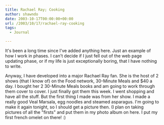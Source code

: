 ```yaml
---
title: Rachael Ray; Cooking
author: shawndo
date: 2003-10-17T00:00:00+00:00
url: /2003/10/17/rachael-ray-cooking
tags:
  - Journal

---
```

It's been a long time since I've added anything here. Just an example of how I work in phases. I can't decide if I just fell out of the web page updating phase, or if my life is just exceptionally boring, that I have nothing to write. 

Anyway, I have developed into a major Rachael Ray fan. She is the host of 2 shows (that I know of) on the Food network, 30-Minute Meals and $40 a day. I bought her 2 30-Minute Meals books and am going to work through them cover to cover. I just finally got them this week. I went shopping and have all the stuff. But the first thing I made was from her show. I made a really good Veal Marsala, egg noodles and steamed asparagus. I'm going to make it again tonight, so I should get a picture then. (I plan on taking pictures of all the "firsts" and put them in my photo album on here. I put my first french omelet on there! :)